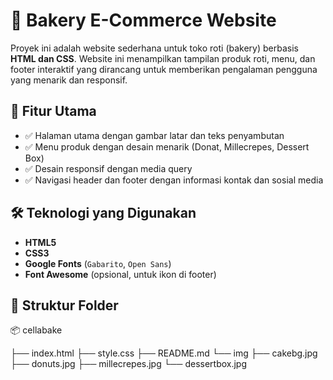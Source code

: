 ﻿# 🍰 Bakery E-Commerce Website

Proyek ini adalah website sederhana untuk toko roti (bakery) berbasis **HTML dan CSS**. Website ini menampilkan tampilan produk roti, menu, dan footer interaktif yang dirancang untuk memberikan pengalaman pengguna yang menarik dan responsif.

## 📌 Fitur Utama

- ✅ Halaman utama dengan gambar latar dan teks penyambutan
- ✅ Menu produk dengan desain menarik (Donat, Millecrepes, Dessert Box)
- ✅ Desain responsif dengan media query
- ✅ Navigasi header dan footer dengan informasi kontak dan sosial media

## 🛠️ Teknologi yang Digunakan

- **HTML5**
- **CSS3**
- **Google Fonts** (`Gabarito`, `Open Sans`)
- **Font Awesome** (opsional, untuk ikon di footer)

## 📁 Struktur Folder
📦 cellabake

├── index.html
├── style.css
├── README.md
└── img
    ├── cakebg.jpg
    ├── donuts.jpg
    ├── millecrepes.jpg
    └── dessertbox.jpg
